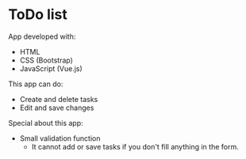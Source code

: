 # ToDo list

App developed with:
- HTML
- CSS (Bootstrap)
- JavaScript (Vue.js)

This app can do:
- Create and delete tasks
- Edit and save changes

Special about this app:
- Small validation function
  - It cannot add or save tasks if you don't fill anything in the form.

